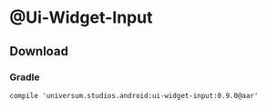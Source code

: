 @Ui-Widget-Input
===============

## Download ##

### Gradle ###

    compile 'universum.studios.android:ui-widget-input:0.9.0@aar'

